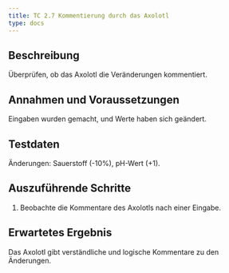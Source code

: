 ```yaml
---
title: TC 2.7 Kommentierung durch das Axolotl
type: docs
---
```

## Beschreibung
Überprüfen, ob das Axolotl die Veränderungen kommentiert.

## Annahmen und Voraussetzungen
Eingaben wurden gemacht, und Werte haben sich geändert.

## Testdaten
Änderungen: Sauerstoff (-10%), pH-Wert (+1).

## Auszuführende Schritte
1. Beobachte die Kommentare des Axolotls nach einer Eingabe.

## Erwartetes Ergebnis
Das Axolotl gibt verständliche und logische Kommentare zu den Änderungen.